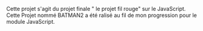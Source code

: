 Cette projet s'agit du projet finale " le projet fil rouge" sur le JavaScript. Cette Projet nommé BATMAN2 a été ralisé au fil de mon progression pour le module JavaScript.